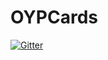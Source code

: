 OYPCards
========

[![Gitter](https://badges.gitter.im/Join%20Chat.svg)](https://gitter.im/larajanecka/OYPCards?utm_source=badge&utm_medium=badge&utm_campaign=pr-badge&utm_content=badge)
